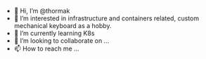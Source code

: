 - 👋 Hi, I’m @thormak
- 👀 I’m interested in infrastructure and containers related, custom mechanical keyboard as a hobby.
- 🌱 I’m currently learning K8s
- 💞️ I’m looking to collaborate on ...
- 📫 How to reach me ...

<!---
thormak/thormak is a ✨ special ✨ repository because its `README.md` (this file) appears on your GitHub profile.
You can click the Preview link to take a look at your changes.
--->
